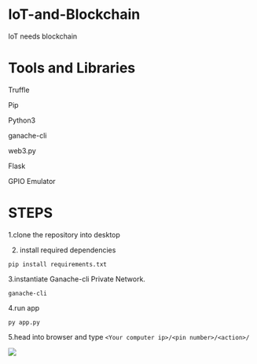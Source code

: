 # IoT-and-Blockchain
IoT needs blockchain
# Tools and Libraries
Truffle

Pip

Python3

ganache-cli

web3.py

Flask

GPIO Emulator

# STEPS
1.clone the repository into desktop

2. install required dependencies

```pip install requirements.txt```

3.instantiate Ganache-cli Private Network.

```ganache-cli```

4.run app

```py app.py```

5.head into browser and type ```<Your computer ip>/<pin number>/<action>/```

<img align=center src="https://github.com/Salmandabbakuti/IoT-and-Blockchain/blob/master/Screenshot%20(79).png">
